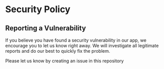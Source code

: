 # Security Policy

## Reporting a Vulnerability

If you believe you have found a security vulnerability in our app, we encourage you to let us know right away. We will investigate all legitimate reports and do our best to quickly fix the problem.

Please let us know by creating an issue in this repository